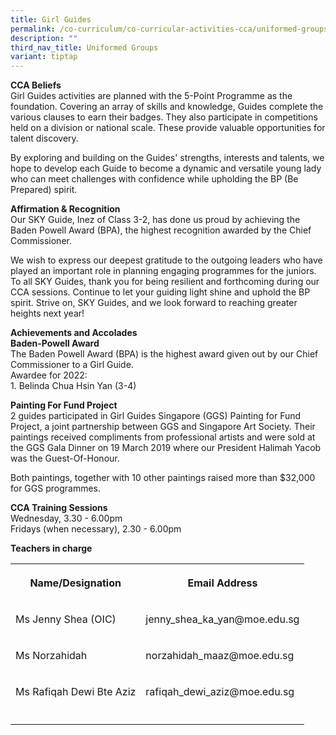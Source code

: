 ```yaml
---
title: Girl Guides
permalink: /co-curriculum/co-curricular-activities-cca/uniformed-groups/girl-guides/
description: ""
third_nav_title: Uniformed Groups
variant: tiptap
---
```

<p><strong>CCA Beliefs</strong><br>Girl Guides activities are planned with the 5-Point Programme as the foundation. Covering an array of skills and knowledge, Guides complete the various clauses to earn their badges. They also participate in competitions held on a division or national scale. These provide valuable opportunities for talent discovery.&nbsp;</p><p>By exploring and building on the Guides' strengths, interests and talents, we hope to develop each Guide to become a dynamic and versatile young lady who can meet challenges with confidence while upholding the BP (Be Prepared) spirit.&nbsp;</p><p><strong>Affirmation &amp; Recognition</strong><br>Our SKY Guide, Inez of Class 3-2, has done us proud by achieving the Baden Powell Award (BPA), the highest recognition awarded by the Chief Commissioner.&nbsp;</p><p>We wish to express our deepest gratitude to the outgoing leaders who have played an important role in planning engaging programmes for the juniors. To all SKY Guides, thank you for being resilient and forthcoming during our CCA sessions. Continue to let your guiding light shine and uphold the BP spirit. Strive on, SKY Guides, and we look forward to reaching greater heights next year!</p><p><strong>Achievements and Accolades</strong><br><strong>Baden-Powell Award</strong><br>The Baden Powell Award (BPA) is the highest award given out by our Chief Commissioner to a Girl Guide.<br>Awardee for 2022:<br>1. Belinda Chua Hsin Yan (3-4)</p><p><strong>Painting For Fund Project</strong><br>2 guides participated in Girl Guides Singapore (GGS) Painting for Fund Project, a joint partnership between GGS and Singapore Art Society. Their paintings received compliments from professional artists and were sold at the GGS Gala Dinner on 19 March 2019 where our President Halimah Yacob was the Guest-Of-Honour.</p><p>Both paintings, together with 10 other paintings raised more than $32,000 for GGS programmes.</p><p><strong>CCA Training Sessions</strong><br>Wednesday, 3.30 - 6.00pm<br>Fridays (when necessary), 2.30 - 6.00pm</p><p></p><p><strong>Teachers in charge</strong></p><table><tbody><tr><th rowspan="1" colspan="1"><p><strong>Name/Designation</strong></p></th><th rowspan="1" colspan="1"><p><strong>Email Address</strong></p></th></tr><tr><td rowspan="1" colspan="1"><p>Ms Jenny Shea (OIC)</p></td><td rowspan="1" colspan="1"><p>jenny_shea_ka_yan@moe.edu.sg</p></td></tr><tr><td rowspan="1" colspan="1"><p>Ms Norzahidah</p></td><td rowspan="1" colspan="1"><p>norzahidah_maaz@moe.edu.sg</p></td></tr><tr><td rowspan="1" colspan="1"><p>Ms Rafiqah Dewi Bte Aziz</p></td><td rowspan="1" colspan="1"><p>rafiqah_dewi_aziz@moe.edu.sg</p></td></tr><tr><td rowspan="1" colspan="1"><p></p></td><td rowspan="1" colspan="1"><p></p></td></tr></tbody></table><p></p>